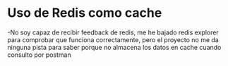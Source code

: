 # Uso de Redis como cache

-No soy capaz de recibir feedback de redis, me he bajado redis explorer para comprobar que funciona correctamente, pero el  proyecto no me da ninguna pista para saber porque no almacena  los datos en cache cuando  consulto por postman

